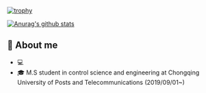 [![trophy](https://github-profile-trophy.vercel.app/?username=ZhangYanglyu)](https://github.com/ZhangYanglyu/github-profile-trophy)

[![Anurag's github stats](https://github-readme-stats.vercel.app/api?username=ZhangYanglyu&include_all_commits=true&show_icons=true&count_private=true)](https://github.com/ZhangYanglyu/github-readme-stats)

## :book: About me
- :computer:
- :mortar_board: M.S student in control science and engineering at Chongqing University of Posts and Telecommunications (2019/09/01~)

<!--
**ZhangYanglyu/ZhangYanglyu** is a ✨ _special_ ✨ repository because its `README.md` (this file) appears on your GitHub profile.

Here are some ideas to get you started:

- 🔭 I’m currently working on ...
- 🌱 I’m currently learning ...
- 👯 I’m looking to collaborate on ...
- 🤔 I’m looking for help with ...
- 💬 Ask me about ...
- 📫 How to reach me: ...
- 😄 Pronouns: ...
- ⚡ Fun fact: ...
-->
